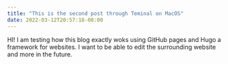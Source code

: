 ```yaml
---
title: "This is the second post through Teminal on MacOS"
date: 2022-03-12T20:57:18-08:00
---
```

HI!
I am testing how this blog exactly woks using GitHub pages and Hugo a framework for websites.
I want to be able to edit the surrounding website and more in the future. 

